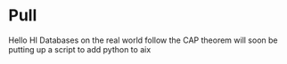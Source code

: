 # Pull
Hello
HI
Databases on the real world follow the CAP theorem
will soon be putting up a script to add python to aix
